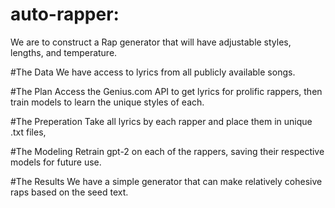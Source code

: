 # auto-rapper:
We are to construct a Rap generator that will have adjustable styles, lengths, and temperature.


#The Data
We have access to lyrics from all publicly available songs.

#The Plan
Access the Genius.com API to get lyrics for prolific rappers, then train models to learn the unique styles of each.

#The Preperation
Take all lyrics by each rapper and place them in unique .txt files,

#The Modeling
Retrain gpt-2 on each of the rappers, saving their respective models for future use.

#The Results
We have a simple generator that can make relatively cohesive raps based on the seed text.
